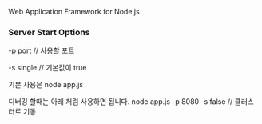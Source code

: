 Web Application Framework for Node.js
### Server Start Options ###
-p port    // 사용할 포트 

-s single  // 기본값이 true

기본 사용은 node app.js

디버깅 할때는 아래 처럼 사용하면 됩니다.
node app.js -p 8080  -s false // 클러스터로 기동
